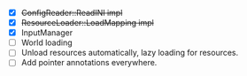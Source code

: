 - [x] ~~ConfigReader::ReadINI impl~~
- [x] ~~ResourceLoader::LoadMapping impl~~
- [x] InputManager
- [ ] World loading
- [ ] Unload resources automatically, lazy loading for resources.
- [ ] Add pointer annotations everywhere.
